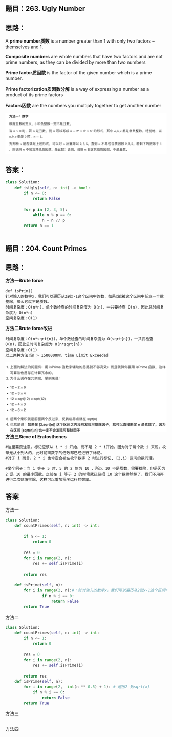 ## 题目：263. Ugly Number

## 思路：

A **prime number质数** is a number greater than 1 with only two factors – themselves and 1.

**Composite numbers** are whole numbers that have two factors and are not prime numbers, as they can be divided by more than two numbers

**Prime factor质因数** is the factor of the given number which is a prime number. 

**Prime factorization质因数分解** is a way of expressing a number as a product of its prime factors

**Factors因数** are the numbers you multiply together to get another number

![a](https://github.com/SSRRBB/Leetcode/blob/main/Images/283.png)


## 答案：
```python
class Solution:
    def isUgly(self, n: int) -> bool:
        if n <= 0:
            return False
        
        for p in [2, 3, 5]:
            while n % p == 0:
                n = n // p
        return n == 1
        

```
## 题目：204. Count Primes

## 思路：
**方法一Brute force**
```
def isPrim()
针对输入的数字x，我们可以遍历从2到x-1这个区间中的数，如果x能被这个区间中任意一个数整除，那么它就不是质数。
时间复杂度：O(n*n)。单个数检查的时间复杂度为 O(n)，一共要检查 O(n)，因此总时间复杂度为 O(n*n)
空间复杂度：O(1)
```
**方法二Brute force改进**
```
时间复杂度：O(n*sqrt{n})。单个数检查的时间复杂度为 O(sqrt{n})，一共要检查 O(n)，因此总时间复杂度为 O(n*sqrt{n})
空间复杂度：O(1)
以上两种方法当n > 1500000时，time Limit Exceeded
```
![a](https://github.com/SSRRBB/Leetcode/blob/main/Images/284.png)
**方法三Sieve of Eratosthenes**


```
#这里需要注意，标记应该从 i * i 开始，而不是 2 * i开始。因为对于每个数 i 来说，枚举是从小到大的，此时前面数字的倍数都已经进行了标记。
#对于 i 而言，2 * i 也肯定会被在枚举数字 2 时进行标记, [2,i) 区间的数同理。

#举个例子：当 i 等于 5 时，5 的 2 倍为 10 ，所以 10 不是质数，需要排除，但是因为 2 是 10 的最小因数，之前在 i 等于 2 的时候就已经把 10 这个数排除掉了，我们不用再进行二次赋值排除，这样可以增加程序运行的效率。

```

## 答案
方法一
```python
class Solution:
    def countPrimes(self, n: int) -> int:
    
        if n <= 1:
            return 0
        
        res = 0
        for i in range(2, n):
            res += self.isPrime(i)
        
        return res
    
    def isPrime(self, n):
        for i in range(2, n):#：针对输入的数字x，我们可以遍历从2到x-1这个区间中的数，如果x能被这个区间中任意一个数整除，那么它就不是质数。
                if n % i == 0:
                    return False
        return True

```
方法二
```python
class Solution:
    def countPrimes(self, n: int) -> int:
        if n <= 1:
            return 0
        
        res = 0
        for i in range(2, n):
            res += self.isPrime(i)
        
        return res
    def isPrime(self, n):
        for i in range(2,  int(n ** 0.5) + 1): # 遍历2 到sqrt(x)
            if n % i == 0:
                return False
        return True

```
方法三
```python


```
方法四
```python


```
